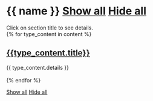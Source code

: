 <h1>{{ name }}
<a class="btn btn-sm btn-primary" role="button" href='javascript:;' onclick="$('.collapse-table.collapse').collapse('show')">Show all</a>
<a class="btn btn-sm btn-primary" role="button" href='javascript:;' onclick="$('.collapse-table.collapse').collapse('hide')">Hide all</a>
</h1>
Click on section title to see details.

<br>
{% for type_content in content %}

<h2>
<a data-toggle="collapse" href="#{{type_content.title_id}}" aria-expanded="false" aria-controls="#{{type_content.title_id}}">
<i class="fa fa-chevron-right"></i>
<i class="fa fa-chevron-down"></i>
{{type_content.title}}
</a>
</h2>

<div id="{{type_content.title_id}}" class="collapse-table collapse">
{{ type_content.details }}
</div>
<br>
{% endfor %}

<a class="btn btn-sm btn-primary" role="button" href='javascript:;' onclick="$('.collapse-table.collapse').collapse('show')">Show all</a>
<a class="btn btn-sm btn-primary" role="button" href='javascript:;' onclick="$('.collapse-table.collapse').collapse('hide')">Hide all</a>